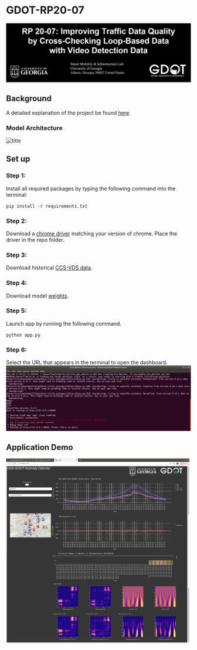 # GDOT-RP20-07

![title](static/assets/imgs/title.PNG)

## Background
A detailed explanation of the project be found [here](https://drive.google.com/file/d/1_WYg_vVzuz3DLocraJGjaargyCZ7Jt9d/view?usp=sharing).

### Model Architecture 
![title](https://ibb.co/vxnCnN5)

## Set up
### Step 1:
Install all required packages by typing the following command into the terminal:
```
pip install -r requirements.txt
```
### Step 2:
Download a [chrome driver](https://chromedriver.chromium.org/downloads) matching your version of chrome. Place the driver in the repo folder.
### Step 3:
Download historical [CCS-VDS data](https://drive.google.com/file/d/1sJVT0Z2HbnMA9soFFfnMJ-le_DcM-tJc/view?usp=sharing).
### Step 4:
Download model [weights](https://drive.google.com/file/d/18u6rr26MY4-Jcd1UCuFdRPNEiCE8Wzi7/view?usp=sharing).
### Step 5:
Launch app by running the following command.
```
python app.py
```
### Step 6:
Select the URL that appears in the terminal to open the dashboard.
![term](static/assets/imgs/term.png)



## Application Demo
![interface](static/assets/imgs/interface.png)

